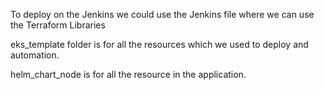 To deploy on the Jenkins we could use the Jenkins file where we can use the Terraform Libraries

eks_template folder is for all the resources which we used to deploy and automation.

helm_chart_node is for all the resource in the application.


